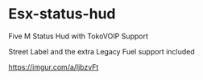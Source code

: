 # Esx-status-hud
Five M Status Hud with TokoVOIP Support

Street Label and the extra Legacy Fuel support included

https://imgur.com/a/ljbzvFt
